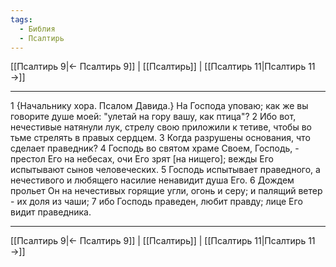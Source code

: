 ```yaml
---
tags:
  - Библия
  - Псалтирь
---
```

[[Псалтирь 9|← Псалтирь 9]] | [[Псалтирь]] | [[Псалтирь 11|Псалтирь 11 →]]

---
1 {Начальнику хора. Псалом Давида.} На Господа уповаю; как же вы говорите душе моей: "улетай на гору вашу, как птица"?
2 Ибо вот, нечестивые натянули лук, стрелу свою приложили к тетиве, чтобы во тьме стрелять в правых сердцем.
3 Когда разрушены основания, что сделает праведник?
4 Господь во святом храме Своем, Господь, - престол Его на небесах, очи Его зрят [на нищего]; вежды Его испытывают сынов человеческих.
5 Господь испытывает праведного, а нечестивого и любящего насилие ненавидит душа Его.
6 Дождем прольет Он на нечестивых горящие угли, огонь и серу; и палящий ветер - их доля из чаши;
7 ибо Господь праведен, любит правду; лице Его видит праведника.

---
[[Псалтирь 9|← Псалтирь 9]] | [[Псалтирь]] | [[Псалтирь 11|Псалтирь 11 →]]
